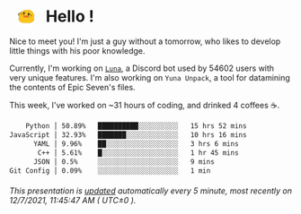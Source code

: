 <h1>   <img src="./spoink.gif" style="vertical-align:middle;" width="30px">   Hello ! </h1>

Nice to meet you! I'm just a guy without a tomorrow, who likes to develop little things with his poor knowledge.

Currently, I'm working on <a href='https://github.com/Asgarrrr/Luna'>`Luna`</a>, a Discord bot used by 54602 users with very unique features. I'm also working on `Yuna Unpack`, a tool for datamining the contents of Epic Seven's files.

This week, I've worked on ~31 hours of coding, and drinked 4 coffees ☕.

```
    Python │ 50.89%   ██████████░░░░░░░░░░   15 hrs 52 mins
JavaScript │ 32.93%   ███████░░░░░░░░░░░░░   10 hrs 16 mins
      YAML │ 9.96%    ██░░░░░░░░░░░░░░░░░░   3 hrs 6 mins
       C++ │ 5.61%    █░░░░░░░░░░░░░░░░░░░   1 hr 45 mins
      JSON │ 0.5%     ░░░░░░░░░░░░░░░░░░░░   9 mins
Git Config │ 0.09%    ░░░░░░░░░░░░░░░░░░░░   1 min
```

###### This presentation is [updated](https://github.com/Asgarrrr) automatically every 5 minute, most recently on 12/7/2021, 11:45:47 AM ( UTC±0 ).